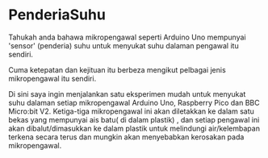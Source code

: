 # PenderiaSuhu
Tahukah anda bahawa mikropengawal seperti Arduino Uno mempunyai 'sensor' (penderia) suhu untuk menyukat suhu dalaman pengawal itu sendiri.

Cuma ketepatan dan kejituan itu berbeza mengikut pelbagai jenis mikropengawal itu sendiri.

Di sini saya ingin menjalankan satu eksperimen mudah untuk menyukat suhu dalaman setiap mikropengawal Arduino Uno, Raspberry Pico dan BBC Micro:bit V2. Ketiga-tiga mikropengawal ini akan diletakkan ke dalam satu bekas yang mempunyai ais batu( di dalam plastik) , dan setiap pengawal ini akan dibalut/dimasukkan ke dalam plastik untuk melindungi air/kelembapan terkena secara terus dan mungkin akan menyebabkan kerosakan pada mikropengawal.
